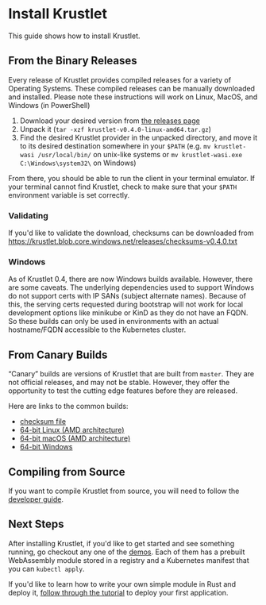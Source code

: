 # Install Krustlet

This guide shows how to install Krustlet.

## From the Binary Releases

Every release of Krustlet provides compiled releases for a variety of Operating Systems. These
compiled releases can be manually downloaded and installed. Please note these instructions will work
on Linux, MacOS, and Windows (in PowerShell)

1. Download your desired version from [the releases
   page](https://github.com/deislabs/krustlet/releases)
1. Unpack it (`tar -xzf krustlet-v0.4.0-linux-amd64.tar.gz`)
1. Find the desired Krustlet provider in the unpacked directory, and move it to its desired
   destination somewhere in your `$PATH` (e.g. `mv krustlet-wasi /usr/local/bin/` on unix-like
   systems or `mv krustlet-wasi.exe C:\Windows\system32\` on Windows)

From there, you should be able to run the client in your terminal emulator. If your terminal cannot
find Krustlet, check to make sure that your `$PATH` environment variable is set correctly.

### Validating

If you'd like to validate the download, checksums can be downloaded from
https://krustlet.blob.core.windows.net/releases/checksums-v0.4.0.txt

### Windows

As of Krustlet 0.4, there are now Windows builds available. However, there are some caveats. The
underlying dependencies used to support Windows do not support certs with IP SANs (subject alternate
names). Because of this, the serving certs requested during bootstrap will not work for local
development options like minikube or KinD as they do not have an FQDN. So these builds can only be
used in environments with an actual hostname/FQDN accessible to the Kubernetes cluster.

## From Canary Builds

“Canary” builds are versions of Krustlet that are built from `master`. They are not official
releases, and may not be stable. However, they offer the opportunity to test the cutting edge
features before they are released.

Here are links to the common builds:

- [checksum file](https://krustlet.blob.core.windows.net/releases/checksums-canary.txt)
- [64-bit Linux (AMD
  architecture)](https://krustlet.blob.core.windows.net/releases/krustlet-canary-linux-amd64.tar.gz)
- [64-bit macOS (AMD
  architecture)](https://krustlet.blob.core.windows.net/releases/krustlet-canary-macos-amd64.tar.gz)
- [64-bit Windows](https://krustlet.blob.core.windows.net/releases/krustlet-canary-windows-amd64.tar.gz)

## Compiling from Source

If you want to compile Krustlet from source, you will need to follow the [developer
guide](../community/developers.md).

## Next Steps

After installing Krustlet, if you'd like to get started and see something running, go checkout any
one of the [demos](../../demos). Each of them has a prebuilt WebAssembly module stored in a registry
and a Kubernetes manifest that you can `kubectl apply`.

If you'd like to learn how to write your own simple module in Rust and deploy it, [follow through
the tutorial](tutorial01.md) to deploy your first application.
